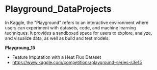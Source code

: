 # Playground_DataProjects

In Kaggle, the "Playground" refers to an interactive environment where users can experiment with datasets, code, and machine learning techniques. 
It provides a sandboxed space for users to explore, analyze, and visualize data, as well as build and test models.



**Playgroung_15**
- Feature Imputation with a Heat Flux Dataset
- https://www.kaggle.com/competitions/playground-series-s3e15
